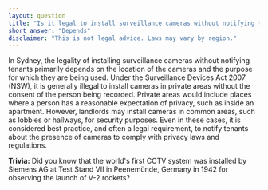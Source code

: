 ```yaml
---
layout: question
title: "Is it legal to install surveillance cameras without notifying tenants in Sydney?"
short_answer: "Depends"
disclaimer: "This is not legal advice. Laws may vary by region."
---
```


In Sydney, the legality of installing surveillance cameras without notifying tenants primarily depends on the location of the cameras and the purpose for which they are being used. Under the Surveillance Devices Act 2007 (NSW), it is generally illegal to install cameras in private areas without the consent of the person being recorded. Private areas would include places where a person has a reasonable expectation of privacy, such as inside an apartment. However, landlords may install cameras in common areas, such as lobbies or hallways, for security purposes. Even in these cases, it is considered best practice, and often a legal requirement, to notify tenants about the presence of cameras to comply with privacy laws and regulations.

**Trivia:** Did you know that the world's first CCTV system was installed by Siemens AG at Test Stand VII in Peenemünde, Germany in 1942 for observing the launch of V-2 rockets?
